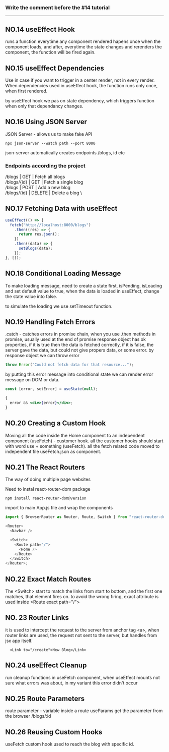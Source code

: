 ### Write the comment before the #14 tutorial

---

## NO.14 useEffect Hook

runs a function everytime any component rendered
hapens once when the component loads, and after, everytime the state changes and rerenders the component, the function will be fired again.

## NO.15 useEffect Dependencies

Use in case if you want to trigger in a center render, not in every render.
When dependencies used in useEffect hook, the function runs only once, when first rendered.

by useEffect hook we pas on state dependency, which triggers function when only that dependancy changes.

## NO.16 Using JSON Server

JSON Server - allows us to make fake API

```
npx json-server --watch path --port 8000
```

json-server automatically creates endpoints /blogs, id etc

### Endpoints according the project

/blogs | GET | Fetch all blogs \
/blogs/{id} | GET | Fetch a single blog\
/blogs | POST | Add a new blog \
/blogs/{id} | DELETE | Delete a blog \

## NO.17 Fetching Data with useEffect

```js
useEffect(() => {
  fetch("http://localhost:8000/blogs")
    .then((res) => {
      return res.json();
    })
    .then((data) => {
      setBlogs(data);
    });
}, []);
```

## NO.18 Conditional Loading Message

To make loading message, need to create a state first, isPending, isLoading and set default value to true, when the data is loaded in useEffect, change the state value into false.

to simulate the loading we use setTimeout function.

## NO.19 Handling Fetch Errors

.catch - catches errors in promise chain, when you use .then methods in promise, usually used at the end of promise
response object has ok properties, if it is true then the data is fetched correctly, if it is false, the server gave the data, but could not give propers data, or some error.
by response object we can throw error

```js
throw Error("Could not fetch data for that resource...");
```

by putting this error message into conditional state we can render error message on DOM or data.

```jsx
const [error, setError] = useState(null);

{
  error && <div>{error}</div>;
}
```

## NO.20 Creating a Custom Hook

Moving all the code inside the Home component to an independent component (useFetch) - customer hook. all the customer hooks should start with word use + something (useFetch). all the fetch related code moved to independent file useFetch.json as component.

## NO.21 The React Routers

The way of doing multiple page websites

Need to instal react-router-dom package

```command-line
npm install react-router-dom@version
```

import to main App.js file and wrap the components

```js
import { BrowserRouter as Router, Route, Switch } from "react-router-dom";

<Router>
  <Navbar />

  <Switch>
    <Route path="/">
      <Home />
    </Route>
  </Switch>
</Router>;
```

## NO.22 Exact Match Routes

The \<Switch></Switch> start to match the links from start to bottom, and the first one matches, that element fires on. to avoid the wrong firing, exact attribute is used inside \<Route exact path="/"></Route>

## NO. 23 Router Links

it is used to intercept the request to the server from anchor tag \<a>, when router links are used, the request not sent to the server, but handles from jsx app itself.

```
  <Link to="/create">New Blog</Link>
```

## NO.24 useEffect Cleanup

run cleanup functions in useFetch component, when useEffect mounts
not sure what errors was about, in my variant this error didn't occur

## NO.25 Route Parameters

route parameter - variable inside a route
useParams get the parameter from the browser /blogs/:id

## NO.26 Reusing Custom Hooks

useFetch custom hook used to reach the blog with specific id.
